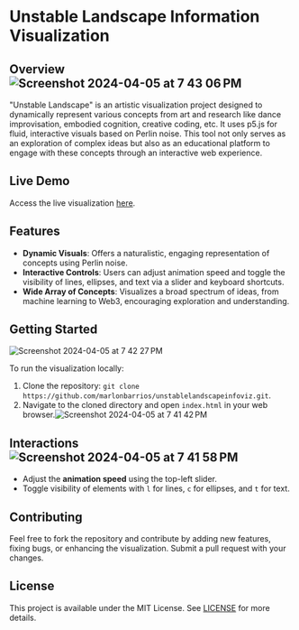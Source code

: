 # Unstable Landscape Information Visualization

## Overview![Screenshot 2024-04-05 at 7 43 06 PM](https://github.com/marlonbarrios/unstablelandscapeinfoviz/assets/90220317/80fbfc07-760f-4874-b005-ed1f2cdc5f69)


"Unstable Landscape" is an artistic visualization project designed to dynamically represent various concepts from art and research like dance improvisation, embodied cognition, creative coding, etc. It uses p5.js for fluid, interactive visuals based on Perlin noise. This tool not only serves as an exploration of complex ideas but also as an educational platform to engage with these concepts through an interactive web experience.

## Live Demo

Access the live visualization [here](https://github.com/marlonbarrios/unstablelandscapeinfoviz/blob/mondrian/sketch.js).

## Features

- **Dynamic Visuals**: Offers a naturalistic, engaging representation of concepts using Perlin noise.
- **Interactive Controls**: Users can adjust animation speed and toggle the visibility of lines, ellipses, and text via a slider and keyboard shortcuts.
- **Wide Array of Concepts**: Visualizes a broad spectrum of ideas, from machine learning to Web3, encouraging exploration and understanding.

## Getting Started
![Screenshot 2024-04-05 at 7 42 27 PM](https://github.com/marlonbarrios/unstablelandscapeinfoviz/assets/90220317/def387c2-2bd7-4395-8ad0-ef2ed1480588)

To run the visualization locally:
1. Clone the repository: `git clone https://github.com/marlonbarrios/unstablelandscapeinfoviz.git`.
2. Navigate to the cloned directory and open `index.html` in your web browser.![Screenshot 2024-04-05 at 7 41 42 PM](https://github.com/marlonbarrios/unstablelandscapeinfoviz/assets/90220317/7544c3ad-aa81-426d-b986-94700f1d3d2e)

  

## Interactions![Screenshot 2024-04-05 at 7 41 58 PM](https://github.com/marlonbarrios/unstablelandscapeinfoviz/assets/90220317/d880f9f1-473d-4e33-945e-724a06f58e67)


- Adjust the **animation speed** using the top-left slider.
- Toggle visibility of elements with `l` for lines, `c` for ellipses, and `t` for text.

## Contributing

Feel free to fork the repository and contribute by adding new features, fixing bugs, or enhancing the visualization. Submit a pull request with your changes.

## License

This project is available under the MIT License. See [LICENSE](LICENSE) for more details.
